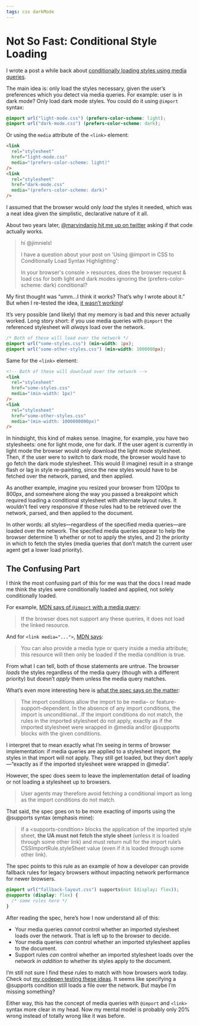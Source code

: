 ```yaml
---
tags: css darkMode
---
```


# Not So Fast: Conditional Style Loading

I wrote a post a while back about [conditionally loading styles using media queries](https://blog.jim-nielsen.com/2019/conditional-syntax-highlighting-in-dark-mode-with-css-imports/). 

The main idea is: only load the styles necessary, given the user’s preferences which you detect via media queries. For example: user is in dark mode? Only load dark mode styles. You could do it using `@import` syntax:

```css
@import url("light-mode.css") (prefers-color-scheme: light);
@import url("dark-mode.css") (prefers-color-scheme: dark);
```

Or using the `media` attribute of the `<link>` element:

```html
<link
  rel="stylesheet"
  href="light-mode.css"
  media="(prefers-color-scheme: light)"
/>
<link
  rel="stylesheet"
  href="dark-mode.css"
  media="(prefers-color-scheme: dark)"
/>
```

I assumed that the browser would only _load_ the styles it needed, which was a neat idea given the simplistic, declarative nature of it all.

About two years later, [@marvindanig hit me up on twitter](https://twitter.com/marvindanig/status/1414800006830247938?s=21) asking if that code actually works.

> hi @jimniels! 
>
> I have a question about your post on 'Using @import in CSS to Conditionally Load Syntax Highlighting':
>
> In your browser's console > resources, does the browser request & load css for both light and dark modes ignoring the (prefers-color-scheme: dark) conditional?

My first thought was “umm…I think it works? That’s why I wrote about it.” But when I re-tested the idea, [it wasn’t working](https://twitter.com/jimniels/status/1414828621068443649?s=20)!

It’s very possible (and likely) that my memory is bad and this never actually worked. Long story short: if you use media queries with `@import` the referenced stylesheet will _always_ load over the network.

```css
/* Both of these will load over the network */
@import url("some-styles.css") (min-width: 1px);
@import url("some-other-styles.css") (min-width: 1000000px);
```

Same for the `<link>` element:

```html
<!-- Both of these will download over the network -->
<link
  rel="stylesheet"
  href="some-styles.css"
  media="(min-width: 1px)"
/>
<link
  rel="stylesheet"
  href="some-other-styles.css"
  media="(min-width: 1000000000px)"
/>
```

In hindsight, this kind of makes sense. Imagine, for example, you have two stylesheets: one for light mode, one for dark. If the user agent is currently in light mode the browser would only download the light mode stylesheet. Then, if the user were to switch to dark mode, the browser would have to go fetch the dark mode stylesheet. This would (I imagine) result in a strange flash or lag in style re-painting, since the new styles would have to be fetched over the network, parsed, and then applied.

As another example, imagine you resized your browser from 1200px to 800px, and somewhere along the way you passed a breakpoint which required loading a conditional stylesheet with alternate layout rules. It wouldn’t feel very responsive if those rules had to be retrieved over the network, parsed, and then applied to the document.

In other words: all styles—regardless of the specified media queries—are loaded over the network. The specified media queries appear to help the browser determine 1) whether or not to apply the styles, and 2) the priority in which to fetch the styles (media queries that don’t match the current user agent get a lower load priority).

## The Confusing Part

I think the most confusing part of this for me was that the docs I read made me think the styles were conditionally loaded and applied, not solely conditionally loaded.

For example, [MDN says of `@import` with a media query](https://developer.mozilla.org/en-US/docs/Web/CSS/@import):

> If the browser does not support any these queries, it does not load the linked resource.

And for `<link media="...">`, [MDN says](https://developer.mozilla.org/en-US/docs/Web/HTML/Element/link):

> You can also provide a media type or query inside a media attribute; this resource will then only be loaded if the media condition is true.

From what I can tell, both of those statements are untrue. The browser _loads_ the styles regardless of the media query (though with a different priority) but doesn’t _apply_ them unless the media query matches.

What’s even more interesting here is [what the spec says on the matter](https://drafts.csswg.org/css-cascade/#at-import):

> The import conditions allow the import to be media– or feature-support–dependent. In the absence of any import conditions, the import is unconditional…If the import conditions do not match, the rules in the imported stylesheet do not apply, exactly as if the imported stylesheet were wrapped in @media and/or @supports blocks with the given conditions.

I interpret that to mean exactly what I’m seeing in terms of browser implementation: if media queries are applied to a stylesheet import, the styles in that import will not apply. They still get loaded, but they don’t apply—“exactly as if the imported stylesheet were wrapped in @media”.

However, the spec does seem to leave the implementation detail of loading or not loading a stylesheet up to browsers.

> User agents may therefore avoid fetching a conditional import as long as the import conditions do not match. 

That said, the spec goes on to be more exacting of imports using the @supports syntax (emphasis mine):

> if a &lt;supports-condition&gt; blocks the application of the imported style sheet, **the UA must not fetch the style sheet** (unless it is loaded through some other link) and must return null for the import rule’s CSSImportRule.styleSheet value (even if it is loaded through some other link).

The spec points to this rule as an example of how a developer can provide fallback rules for legacy browsers without impacting network performance for newer browsers.

```css
@import url("fallback-layout.css") supports(not (display: flex));
@supports (display: flex) {
  /* some rules here */
}
```

After reading the spec, here’s how I now understand all of this:

- Your media queries _cannot_ control whether an imported stylesheet loads over the network. That is left up to the browser to decide.
- Your media queries _can_ control whether an imported stylesheet applies to the document.
- Support rules _can_ control whether an imported stylesheet loads over the network _in addition to_ whether its styles apply to the document.

I’m still not sure I find these rules to match with how browsers work today. Check out [my codepen testing these ideas](https://codepen.io/jimniels/pen/VwbPaVa). It seems like specifying a @supports condition still loads a file over the network. But maybe I’m missing something?

Either way, this has the concept of media queries with `@import` and `<link>` syntax more clear in my head. Now my mental model is probably only 20% wrong instead of totally wrong like it was before.

